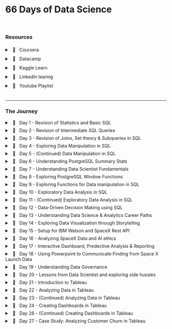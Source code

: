 # 66 Days of Data Science

<br />

### Resources

<div style="line-height: 200%;">
    <details>
        <summary> &nbsp; 🔖 &nbsp; Coursera </summary>
        <ul>
            <li>
                <a href="https://www.coursera.org/specializations/applied-data-science" target="_blank">Applied Data Science Specialization</a> by IBM
            </li>
        </ul>
    </details>
    <details>
        <summary> &nbsp; 🔖 &nbsp; Datacamp </summary>
        <ul>
            <li>
                <a href="https://app.datacamp.com/learn/career-tracks/data-analyst-in-sql" target="_blank">Data Analyst in SQL</a> : Career track
            </li>
            <li>
                <a href="https://app.datacamp.com/learn/career-tracks/data-analyst-in-tableau" target="_blank">Data Analyst in Tableau</a> : Career track
            </li>
        </ul>
    </details>
    <details>
        <summary> &nbsp; 🔖 &nbsp; Kaggle Learn </summary>
        <ul>
            <li>
                <a href="https://www.kaggle.com/learn/intro-to-programming" target="_blank">Intro to Programming</a>
            </li>
            <li>
                <a href="https://www.kaggle.com/learn/intro-to-ai-ethics" target="_blank">Intro to AI Ethics</a>
            </li>
            <li>
                <a href="https://www.kaggle.com/learn/intro-to-sql" target="_blank">Intro to SQL</a>
            </li>
            <li>
                <a href="https://www.kaggle.com/learn/advanced-sql" target="_blank">Advanced SQL</a>
            </li>
            <li>
                <a href="https://www.kaggle.com/learn/pandas" target="_blank">Pandas</a>
            </li>
            <li>
                <a href="https://www.kaggle.com/learn/data-cleaning" target="_blank">Data Cleaning</a>
            </li>
        </ul>
    </details>
    <details>
        <summary> &nbsp; 🔖 &nbsp; LinkedIn learing </summary>
        <ul>
            <li>
                <a href="https://www.linkedin.com/learning/paths/become-a-data-scientist" target="_blank">Become a Data Scientist</a>
            </li>
        </ul>
    </details>
    <details>
        <summary> &nbsp; 📼 &nbsp; Youtube Playlist </summary>
        <ul>
            <li>
                <a href="https://youtube.com/playlist?list=PLvxOuBpazmsNIHP5cz37oOPZx0JKyNszN" target="_blank">Discrete Probability Distributions</a>
            </li>
        </ul>
    </details>
</div>
<br />
<hr />

### The Journey

<details style="margin-bottom:7px;">
    <br />
    <summary> &nbsp; 📖 &nbsp; Day 1 - Revision of Statistics and Basic SQL </summary>
    <pre><code><small>🗓️ Date: 2023-02-15</small></code></pre>
    <h4> Resources : </h4>
    <p>Course</p>
    <ul>
        <li>
            <a href="https://app.datacamp.com/learn/courses/introduction-to-statistics" target="_blank">Introduction to Statistics (Datacamp)</a>
        </li>
        <li>
            <a href="https://app.datacamp.com/learn/courses/introduction-to-sql" target="_blank">Introduction to SQL (Datacamp)</a>
        </li>
    </ul>
    <center>
        <hr style="border: 0; height: 2px; width: 80%; text-align: center;">
    </center>
    <h4> Summary : </h4>
    <p align="justify"> While taking the course <a href="https://app.datacamp.com/learn/courses/introduction-to-statistics" target="_blank">Introduction to Statistics</a> as part of the track <a href="https://app.datacamp.com/learn/career-tracks/data-analyst-in-sql" target="_blank">Data Analyst in SQL,</a> I had the chance to review probability, distributions, the central limit theorem, correlation, and hypothesis testing. While revising the dependence and conditional probabilities, I was also able to recall the normal and poisson distributions (k = * n). </p>
    <p align="justify"> I also took <a href="https://app.datacamp.com/learn/courses/introduction-to-sql" target="_blank">Introduction to SQL</a> as part of the same curriculum, which helped me revise the basic sql queries to read and view data from tables. Because of this revision, I learned about "VIEW," a concept I was never aware of before. To summarize, views are virtual tables whose contents are determined by queries. It only allows you to restrict access to the database and does not significantly increase the performance of SQL queries. Nonetheless, it was a useful trick to have in my SQL toolbox for increasing readability. </p>
    <br/><hr style="border: 0; height: 4px;" /><br/>
</details>
<details style="margin-bottom:7px;">
    <br />
    <summary> &nbsp; 📖 &nbsp; Day 2 - Revision of Intermediate SQL Queries </summary>
    <pre><code><small>🗓️  Date: 2023-02-16</small></code></pre>
    <h4> Resources : </h4>
    <p>Course</p>
    <ul>
        <li>
            <a href="https://app.datacamp.com/learn/courses/intermediate-sql" target="_blank">Intermediate SQL (Datacamp)</a>
        </li>
    </ul>
    <center>
        <hr style="border: 0; height: 2px; width: 80%; text-align: center;">
    </center>
    <h4> Summary : </h4>
    <p align="justify"> Continuing on from Day 1, I chose the <a href="https://app.datacamp.com/learn/courses/intermediate-sql" target="_blank">Intermediate SQL</a> course from the same track, which included queries for selecting, filtering, aggregating, sorting, and grouping. Unlike the previous time, I did not get to learn a new concept, but it was a good recollection of all these principles, particularly concerning conventions for writing SQL to promote readability, as I had become a little sloopy regarding this. </p>
    <br/><hr style="border: 0; height: 4px;" /><br/>
</details>
<details style="margin-bottom:7px;">
    <br />
    <summary> &nbsp; 📖 &nbsp; Day 3 - Revision of Joins, Set theory & Subqueries in SQL </summary>
    <pre><code><small>🗓️  Date: 2023-02-17</small></code></pre>
    <h4> Resources : </h4>
    <p>Course</p>
    <ul>
        <li>
            <a href="https://app.datacamp.com/learn/courses/joining-data-in-sql" target="_blank">Joining Data in SQL (Datacamp)</a>
        </li>
    </ul>
    <center>
        <hr style="border: 0; height: 2px; width: 80%; text-align: center;">
    </center>
    <h4> Summary : </h4>
    <p align="justify"> I took the course <a href="https://app.datacamp.com/learn/courses/joining-data-in-sql" target="_blank">Joining Data in SQL</a>, the fifth Course under the track <a href="https://app.datacamp.com/learn/career-tracks/data-analyst-in-sql" target="_blank">Data Analyst in SQL</a>. It included an introduction to various types of joins (inner, outer, cross & self) as well as set theory (union, intersect & except) joins. The cross joins and set theory section was incredibly beneficial as my perspective on desiging tables using minimal readable query was expanded due to these concepts. While I recall reading about it in my undergrad curriculum, putting it into practice has helped me comprehend it much better. In addition, subqueries in the "WHERE", "FROM" and "SELECT" keywords were covered in the course. I had never used subqueries in the "SELECT" & "FROM" section before, hence I learned some cool tricks up my sleeves. I have added some syntaxes that I learned as follows: </p>
    <center>
        <hr style="border: 0; height: 2px; width: 80%; text-align: center;">
    </center>
    <h4> Notes : </h4>
    <details>
        <summary> &nbsp; Cross Join Query</summary>
        <pre><code><small>--- Creates all possible combinations
SELECT column_name(s)
FROM table1
CROSS JOIN table2;</small></code></pre>
    </details>
    <details>
        <summary> &nbsp; Operators</summary>
        <pre><code><small>--- UNION Operator : shows unique rows
SELECT column_name(s) FROM table1
UNION
SELECT column_name(s) FROM table2;

--- UNION ALL Operator : shows duplicate rows
SELECT column_name(s) FROM table1
UNION ALL
SELECT column_name(s) FROM table2;

--- EXCEPT Operator : shows rows not present in the table
SELECT column_name(s) FROM table1
EXCEPT
SELECT column_name(s) FROM table2;</small></code></pre>

</details>
<details>
<summary> &nbsp; Subquery</summary>
<pre><code><small>--- Example 1: Sub query with in WHERE
SELECT name, country_code
FROM cities
WHERE name in (
SELECT capital
FROM countries
)

--- Example 2: Sub query with in SELECT
SELECT countries.name AS country_name, (
SELECT COUNT(\*)
FROM cities
WHERE cities.country_code = country.code
) AS cities_num
FROM countries

--- Example 3: Sub query with in FROM
SELECT coutries.name AS country_name, lang_num
FROM countries,
(SELECT code, COUNT(\*) AS lang_num
FROM languages
GROUP BY code) AS sub
WHERE countries.code = sub.code
ORDER BY lang_num DESC;</small></code></pre>

</details>
<br/><hr style="border: 0; height: 4px;" /><br/>

</details>
<details style="margin-bottom:7px;">
    <br />
    <summary> &nbsp; 📖 &nbsp; Day 4 - Exploring Data Manipulation in SQL </summary>
    <pre><code><small>🗓️  Date: 2023-02-20</small></code></pre>
    <h4> Resources : </h4>
    <p>Course</p>
    <ul>
        <li>
            <a href="https://app.datacamp.com/learn/courses/data-manipulation-in-sql" target="_blank">Data Manipulation in SQL (Datacamp)</a>
        </li>
    </ul>
    <center>
        <hr style="border: 0; height: 2px; width: 80%; text-align: center;">
    </center>
    <h4> Summary : </h4>
    <p align="justify"> Machine learning, the most trending topic in today's generation is nothing more than a series of if and else statements. With SQL, a similar scenario occurs when you use the CASE statement to insert new values into a table based on existing records. To be more specific, the first module in <a href="https://app.datacamp.com/learn/courses/data-manipulation-in-sql" target="_blank">Data Manipulation in SQL</a> that I took,' 'We'll Take the CASE' module focused on using case statements to generate labels, probability, and percentage based on supplied criteria. While accounting for only one-quarter of the course, this subject proved useful in a variety of ways. The following are some examples of the statement: </p>
    <center>
        <hr style="border: 0; height: 2px; width: 80%; text-align: center;">
    </center>
    <h4> Notes : </h4>
    <details>
        <summary> &nbsp; CASE Statement</summary>
        <pre><code><small>--- Example 1 : Basic
SELECT title,
    length,
    CASE
        WHEN length> 0 AND length <= 50
            THEN 'Short'
        WHEN length > 50 AND length <= 120
            THEN 'Medium'
        WHEN length> 120
            THEN 'Long'
        ELSE
            'Outlier'
    END AS duration
FROM film
ORDER BY title;

<br/>
--- Example 2 : Count
SELECT
c.name AS country,
-- Count games from the 2012/2013 season
count(CASE WHEN m.season = '2012/2013'
THEN m.id ELSE NULL end) AS matches_2012_2013
FROM country AS c
LEFT JOIN match AS m
ON c.id = m.country_id
-- Group by country name alias
GROUP BY country;

--- Example 3 : Percentage
SELECT
c.name AS country,
-- Round the percentage of tied games to 2 decimal points
ROUND(AVG(CASE WHEN m.season='2013/2014' AND m.home_goal = m.away_goal THEN 1
WHEN m.season='2013/2014' AND m.home_goal != m.away_goal THEN 0
END),2) AS pct_ties_2013_2014,
ROUND(AVG(CASE WHEN m.season='2014/2015' AND m.home_goal = m.away_goal THEN 1
WHEN m.season='2014/2015' AND m.home_goal != m.away_goal THEN 0
END),2) AS pct_ties_2014_2015
FROM country AS c
LEFT JOIN matches AS m
ON c.id = m.country_id
GROUP BY country;
</small></code></pre>

</details>
<br/><hr style="border: 0; height: 4px;" /><br/>

</details>
<details style="margin-bottom:7px;">
    <br />
    <summary> &nbsp; 📖 &nbsp; Day 5 - (Continued) Data Manipulation in SQL</summary>
    <pre><code><small>🗓️  Date: 2023-02-21</small></code></pre>
    <h4> Resources : </h4>
    <p>Course</p>
    <ul>
        <li>
            <a href="https://app.datacamp.com/learn/courses/data-manipulation-in-sql" target="_blank">Data Manipulation in SQL (Datacamp)</a>
        </li>
    </ul>
    <center>
        <hr style="border: 0; height: 2px; width: 80%; text-align: center;">
    </center>
    <h4> Summary : </h4>
    <p align="justify"> Continuing the remaining modules <a href="https://app.datacamp.com/learn/courses/data-manipulation-in-sql" target="_blank">Data Manipulation in SQL</a> course, I was able to gain insights on Simple Subqueires Joins, Correlated Subqueries (takes higher processing time), Multiple/Nested Subqueries, and Common Table Expressions (CTE). These concepts were handful in allowing to perform complex actions within SQL and gain data points that I once thought were only possible through pandas (a python library). </p>
    <p align="justify"> However, more significantly, I learned about window functions and the various types, such as Over, Rank, Partition, and Slide, throughout this course. While I had seen it before, I had never utilized it in practice, and I am pleased that this course allowed me to do so. Aggregating on columns that aren't in the grouping columns is likely the most useful skill to have, especially when doing comparative analysis. </p>
    <center>
        <hr style="border: 0; height: 2px; width: 80%; text-align: center;">
    </center>
    <h4> Notes : </h4>
    <details>
        <summary> &nbsp; Correlated subquery with multiple conditions</summary>
        <pre><code><small>SELECT
    -- Select country ID, date, home, and away goals from match
    main.country_id,
    main.date,
    main.home_goal,
    main.away_goal
FROM match AS main
WHERE
    -- Filter for matches with the highest number of goals scored
    (home_goal + away_goal) >
        (SELECT MAX(home_goal + sub.away_goal)
        FROM match AS sub
        WHERE main.country_id = sub.country_id
            AND main.season = sub.season);</small></code></pre>
    </details>
    <details>
        <summary> &nbsp; Common Table Expressions</summary>
        <pre><code><small>WITH match_list AS (
    SELECT
        country_id,
        id
    FROM match
-- Select league and count of matches from the CTE
SELECT
    l.name AS league,
    COUNT(match_list.id) AS matches
FROM league AS l
-- Join the CTE to the league table
LEFT JOIN match_list ON l.id = match_list.country_id
GROUP BY l.name;</small></code></pre>
    </details>
    <details>
        <summary> &nbsp; Window Function</summary>
        <pre><code><small>-- Example 1 : Over function
SELECT
    m.id,
    c.name AS country,
    m.season,
    m.home_goal,
    m.away_goal,
    -- Use a window to include the aggregate average in each row
    AVG(m.home_goal + m.away_goal) OVER() AS overall_avg
FROM match AS m
LEFT JOIN country AS c ON m.country_id = c.id;

-- Example 2 : Rank function
SELECT
l.name AS league,
AVG(m.home_goal + m.away_goal) AS avg_goals,
-- Rank each league according to the average goals
RANK() OVER(ORDER BY AVG(m.home_goal + m.away_goal) DESC) AS league_rank
FROM league AS l
LEFT JOIN match AS m
ON l.id = m.country_id
WHERE m.season = '2011/2012'
GROUP BY l.name
ORDER BY league_rank;

-- Example 3 : Partition function

SELECT
c.name,
m.season,
(home_goal + away_goal) AS goals,
AVG(home_goal + away_goal)
OVER(PARTITION BY m.season, c.name) AS season_country_avg
FROM country AS c
LEFT JOIN match AS m
ON c.id = m.country_id;

-- Example 4 : Sliding Function

SELECT
date,
home_goal,
away_goal,
-- Create a running total and running average of home goals
SUM(home_goal) OVER(ORDER BY date
ROWS BETWEEN UNBOUNDED PRECEDING AND CURRENT ROW) AS running_total,
AVG(home_goal) OVER(ORDER BY date
ROWS BETWEEN UNBOUNDED PRECEDING AND CURRENT ROW) AS running_avg
FROM match
WHERE
hometeam_id = 9908
AND season = '2011/2012';</small></code></pre>

</details>
<br/><hr style="border: 0; height: 4px;" /><br/>

</details>
<details style="margin-bottom:7px;">
    <br />
    <summary> &nbsp; 📖 &nbsp; Day 6 - Understanding PostgreSQL Summary Stats </summary>
    <pre><code><small>🗓️  Date: 2023-02-22</small></code></pre>
    <h4> Resources : </h4>
    <p>Course</p>
    <ul>
        <li>
            <a href="https://www.kaggle.com/learn/advanced-sql" target="_blank">Advanced SQL (Kaggle)</a>
        </li>
        <li>
            <a href="https://app.datacamp.com/learn/courses/postgresql-summary-stats-and-window-functions" target="_blank">PostgreSQL Summary Stats and Window Functions (Datacamp)</a>
        </li>
    </ul>
    <p>Articles</p>
    <ul>
        <li>
            <a href="https://medium.com/yavar/window-functions-in-sql-a7239bb97104" target="_blank">Window functions in SQL (Medium)</a>
        </li>
    </ul>
    <center>
        <hr style="border: 0; height: 2px; width: 80%; text-align: center;">
    </center>
    <h4> Summary : </h4>
    <p align="justify"> With the continuation of window functions, I have gotten slightly familiar with the notion of window function types, particularly fetching, framing, and ranking functions, which I had practiced today. While these functions seemed intimidating at first, they turned out to be considerably easy than I had anticipated. </p>
    <p align="justify"> Beside this, I attempted to put my knowledge into practice by answering practice questions in the "Advanced sql" section of kaggle. It was a valuable experience since I was able to accurately utilize window functions and also learn about the 'UNNEST' function to load nested and repeated data from the tables. </p>
    <center>
        <hr style="border: 0; height: 2px; width: 80%; text-align: center;">
    </center>
    <h4> Notes : </h4>
    <details>
        <summary> &nbsp; Fetching functions</summary>
        <table>
            <thead>
                <tr>
                    <th>Operator</th>
                    <th>Description</th>
                </tr>
            </thead>
            <tbody>
                <tr>
                    <td>
                        <code>LAG(column, n)</code>
                    </td>
                    <td>Returns column&#39;s value at the row <code>n</code> rows before the current row </td>
                </tr>
                <tr>
                    <td>
                        <code>LEAD(column, n)</code>
                    </td>
                    <td>Returns column&#39;s value at the row <code>n</code> rows after the current row </td>
                </tr>
                <tr>
                    <td>
                        <code>FIRST_VALUE(column)</code>
                    </td>
                    <td>Returns the first value in table or partition</td>
                </tr>
                <tr>
                    <td>
                        <code>LAST_VALUE(column)</code>
                    </td>
                    <td>Returns the last value in table or partition</td>
                </tr>
            </tbody>
        </table>
    </details>
    <details>
        <summary> &nbsp; Framing functions</summary>
        <table>
            <thead>
                <tr>
                    <th>Operator</th>
                    <th>Description</th>
                </tr>
            </thead>
            <tbody>
                <tr>
                    <td>ROW/RANGE</td>
                    <td>Uses the given row or range as a frame.</td>
                </tr>
                <tr>
                    <td>PRECEDING</td>
                    <td>Rows before the current row.</td>
                </tr>
                <tr>
                    <td>UNBOUNDED PRECEDING</td>
                    <td>Return all rows before the current row.</td>
                </tr>
                <tr>
                    <td>UNBOUNDED FOLLOWING</td>
                    <td>Return all rows after the current row.</td>
                </tr>
                <tr>
                    <td>CURRENT ROW</td>
                    <td>Current row of query execution.</td>
                </tr>
            </tbody>
        </table>
    </details>
    <details>
        <summary> &nbsp; Ranking Functions</summary>
        <table>
            <thead>
                <tr>
                    <th>Operator</th>
                    <th>Description</th>
                </tr>
            </thead>
            <tbody>
                <tr>
                    <td>ROW_NUMBER</td>
                    <td>Unique sequential number for each row in the specified partition</td>
                </tr>
                <tr>
                    <td>RANK</td>
                    <td>Unique rank number for the each distinct row within the specified partition, but equal values share same rank</td>
                </tr>
                <tr>
                    <td>DENSE_RANK</td>
                    <td>Unique rank number for the each distinct row within the specified partition without skipping any duplicate values</td>
                </tr>
                <tr>
                    <td>NTILE</td>
                    <td>Distribute the rows in to the rows set with a specific <code>n</code> number of groups. </td>
                </tr>
            </tbody>
        </table>
    </details>
    <br/><hr style="border: 0; height: 4px;" /><br/>
</details>
<details style="margin-bottom:7px;">
    <br />
    <summary> &nbsp; 📖 &nbsp; Day 7 - Understanding Data Scientist Fundamentals</summary>
    <pre><code><small>🗓️  Date: 2023-02-23</small></code></pre>
    <h4> Resources : </h4>
    <p>Course</p>
    <ul>
        <li>
            <a href="https://www.linkedin.com/learning/a-day-in-the-life-of-a-data-scientist/serving-the-client/" target="_blank">A Day In The Life of a Data Scientist (Linkedin Learning)</a>
        </li>
        <li>
            <a href="https://www.linkedin.com/learning/the-non-technical-skills-of-effective-data-scientists/" target="_blank">The Non-Technical Skills of Effective Data Scientists (Linkedin Learning)</a>
        </li>
        <li>
            <a href="https://www.kaggle.com/learn/pandas" target="_blank">Pandas (Kaggle)</a>
        </li>
    </ul>
    <center>
        <hr style="border: 0; height: 2px; width: 80%; text-align: center;">
    </center>
    <h4> Summary : </h4>
    <p align="justify"> Taking a break from the regular SQL courses, I delved into the everyday life of a data scientist, complete with current data science issues and how data scientists manage themselves and the organizations for which they operate. I was also able to take the following course on the non-technical abilities of a successful data scientist, which addressed not just the attributes that a person should have but also the role diplomacy plays while working in a professional setting. In addition, to polish my pandas abilities, I completed a Kaggle Learn course that served as a refresher on the techniques I use on a daily basis. </p>
    <br/><hr style="border: 0; height: 4px;" /><br/>
</details>
<details style="margin-bottom:7px;">
    <br />
    <summary> &nbsp; 📖 &nbsp; Day 8 - Exploring PostgreSQL Window Functions</summary>
    <pre><code><small>🗓️  Date: 2023-02-24</small></code></pre>
    <h4> Resources : </h4>
    <p>Course</p>
    <ul>
        <li>
            <a href="https://www.kaggle.com/learn/intro-to-programming" target="_blank">Intro to Programming (Kaggle)</a>
        </li>
        <li>
            <a href="https://app.datacamp.com/learn/courses/postgresql-summary-stats-and-window-functions" target="_blank">PostgreSQL Summary Stats and Window Functions (Datacamp)</a>
        </li>
    </ul>
    <center>
        <hr style="border: 0; height: 2px; width: 80%; text-align: center;">
    </center>
    <h4> Summary : </h4>
    <p align="justify"> Leveraging the same elements in different ways has always lit up the neurons in my brain, allowing me to perceive the world in new ways. This occurred when learning how to use the aggregrate functions within the window functions to obtain new results. In fact, utilizing the same `SUM` and `AVG` functions to deliver moving totals and averages within sql itself with the assistance of frames and aggregrate functions made me leap on top of my bed.  There were so many things that sql could do that I had always assumed only pandas could accomplish. While creating sophisticated queries in pandas is faster, the execution time would be much faster if same queries were implemented directly in SQL without loading the dataset into memory. </p>
    <p align="justify"> Continuing this discovery, pivoting tables in SQL was also conceivable with `CROSSTAB`, as well as other beneficial functions like `ROLLUP`, `CUBE`, `COALESCE`, and `STRING AGG`, which would come in handy when relying only on SQL. </p>
    <center>
        <hr style="border: 0; height: 2px; width: 80%; text-align: center;">
    </center>
    <h4> Notes : </h4>
    <details>
        <summary> &nbsp; ROW BETWEEN</summary>
        <p>Syntax <code>ROWS BETWEEN [start] AND [finish]</code>
        </p>
        <ul>
            <li>
                <code>n PRECEDING</code> : <code>n</code> rows before the current row
            </li>
            <li>
                <code>CURRENT ROW</code> : the current row
            </li>
            <li>
                <code>n FOLLOWING</code> : <code>n</code> rows after the current row
            </li>
        </ul>
        <p>Examples</p>
        <ul>
            <li>
                <code>ROWS BETWEEN 3 PRECEDING AND CURRENT ROW</code>
            </li>
            <li>
                <code>ROWS BETWEEN 4 PRECEDING AND 4 FOLLOWING</code>
            </li>
            <li>
                <code>ROWS BETWEEN CURRENT ROW AND 1 FOLLOWING</code>
            </li>
        </ul>
    </details>
    <details>
        <summary> &nbsp; CROSSTAB</summary>
        <pre><code><small>Before using crosstab, use the to create an extension
    CREATE EXTENSION IF NOT EXISTS tablefunc;

    SELECT * FROM CROSSTAB($$
        source_sql TEXT
    $$) AS ct(
        column_1 DATA_TYPE_1,
        column_2 DATA_TYPE_2,
        ...,
        column_n DATA_TYPE_N
    );</small></code></pre>
    </details>
    <details>
        <summary> &nbsp; ROLLUP and CUBE</summary> The `ROLLUP` option allows to include extra rows that represent the subtotals, which are commonly referred to as super-aggregate rows, along with the grand total row.
        <pre><code><small>SELECT
    country, warehouse, SUM(quantity)

FROM
inventory
GROUP BY ROLLUP (country, warehouse);</small></code></pre> `ROLLUP` is hierarchical, de-aggregrating from the leftmost provided column to the right-most.

<pre><code><small>ROLLUP (country, warehouse) -- includes country level totals
ROLLUP (warehouse, country) -- includes warehouse level totals</small></code></pre> However, when we need all possible group-level aggregrations, we use `CUBE` which shares similar properties to `ROLLUP`.
<pre><code><small>CUBE (country, warehouse) -- country country level and warehouse level, and grand total</small></code></pre>
</details>
<details>
<summary> &nbsp; Useful Functions</summary> - COALESCE `COALESCE()` takes a list of values and returns the first non-null value, going from left to right
<pre><code><small>COALESCE(null, null, 1, null, 2) -- returns 1</small></code></pre> - STRING_AGG `STRING_AGG(column, separator)` takes all the values of a column and concatenates them, with `separator` in between each value.
</details>
<br/><hr style="border: 0; height: 4px;" /><br/>

</details>
<details style="margin-bottom:7px;">
    <br />
    <summary> &nbsp; 📖 &nbsp; Day 9 - Exploring Functions for Data manipulation in SQL</summary>
    <pre><code><small>🗓️  Date: 2023-02-25</small></code></pre>
    <h4> Resources : </h4>
    <p>Course</p>
    <ul>
        <li>
            <a href="https://app.datacamp.com/learn/courses/functions-for-manipulating-data-in-postgresql" target="_blank">Functions for Manipulating Data in PostgreSQL (Datacamp)</a>
        </li>
    </ul>
    <center>
        <hr style="border: 0; height: 2px; width: 80%; text-align: center;">
    </center>
    <h4> Summary : </h4>
    <p align="justify"> The focus of today's course was on data manipulation in PostgreSQL utilizing both built-in and user-defined functions. The built-in functions of PostgreSQL included common data types and their casts, date/time functions and operators, and string parsing and manipulation functions. While the most of the operators were familiar, I learned about several new ones, such as `INTERVAL` and `INITCAP`. Nevertheless, the postgreSQL extensions and full-text search capabilities were entirely new subjects, particularly `tsvector` (text search vector) to execute a full text search beyond the scope of the 'LIKE' operator. Knowing that PostgreSQL offers built-in extensions such as fuzzy string matching through 'levenshtein' and'similarity' blew my mind as I had previously only used it in Python. Learning the syntax to develop my own functions was also quite instructive. Overall, it was a productive weekend spent learning more about PostgreSQL. </p>
    <center>
        <hr style="border: 0; height: 2px; width: 80%; text-align: center;">
    </center>
    <h4> Notes : </h4>
    <details>
        <summary> &nbsp; INFORMATION_SCHEMA</summary> `INFORMATION_SCHEMA` provides access to database metadata, information about the MySQL server such as the name of a database or table, the data type of a column, or access privileges.
        <pre><code><small>-- Example 1 : Extracting all table names from system database
SELECT table_name, table_type
FROM INFORMATION_SCHEMA.TABLES
WHERE table_schema = 'public';

-- Example 2 : Extracting column data types from table
SELECT
column_name,
data_type
FROM INFORMATION_SCHEMA.COLUMNS
WHERE table_name = 'actor';</small></code></pre>

</details>
<details>
<summary> &nbsp; INTERVAL </summary> `INTERVAL` data type allows to store and manipulate a period of time in years, months, days, hours, minutes, seconds, etc.
<pre><code><small>INTERVAL '3 days' -- goes forward in time
INTERVAL '2 months ago'; -- goes back in time due to the keyword 'ago'
INTERVAL '3 hours 20 minutes';

-- Example 1 : Addition of timeframe
SELECT rental_date + INTERVAL '2 days' as expected_return
FROM rental;

-- Example 2: Conversion of column to interval
SELECT INTERVAL '1' day \* rental_duration
FROM rental</small></code></pre>

</details>
<details>
<summary> &nbsp; DATETIME Operators </summary>
<table>
<thead>
<tr>
<th>Operator</th>
<th>Description</th>
</tr>
</thead>
<tbody>
<tr>
<td>AGE()</td>
<td>Subtract with current_date (at midnight) when empty and with the other arguments when two values are provided</td>
</tr>
<tr>
<td>NOW()</td>
<td>Get current timestamp with microsecond precision</td>
</tr>
<tr>
<td>CURRENT_TIMESTAMP()</td>
<td>Gets similar timestamp to now but allows precision parameter to round off seconds</td>
</tr>
<tr>
<td>CURRENT_DATE/CURRENT_TIME</td>
<td>Get current date and time</td>
</tr>
<tr>
<td>EXTRACT( <code>field</code> from <code>source</code>) </td>
<td>Get subfield</td>
</tr>
<tr>
<td>DATE_PART(&#39; <code>field</code>&#39;, <code>source</code>) </td>
<td>Get subfield (equivalent to extract)</td>
</tr>
<tr>
<td>DATE_TRUNC(&#39; <code>field</code>&#39;, <code>source</code>) </td>
<td>Truncate timestamp or interval data types with precision</td>
</tr>
<tr>
<td>ISFINITE()</td>
<td>Test for finite date, time and interval (not +/-infinity)</td>
</tr>
</tbody>
</table>
</details>
<details>
<summary> &nbsp; STRING Operators </summary>
<table>
<thead>
<tr>
<th>Operator</th>
<th>Description</th>
</tr>
</thead>
<tbody>
<tr>
<td>UPPER/LOWER( <code>source</code>) </td>
<td>Converts column to upper or lower case</td>
</tr>
<tr>
<td>INITCAP( <code>source</code>) </td>
<td>Converts column to title case</td>
</tr>
<tr>
<td>REPLACE( <code>source</code>, &#39; <code>find_string</code>&#39;, &#39; <code>replace_string</code>&#39;) </td>
<td>Replaces the source string with the replacement string</td>
</tr>
<tr>
<td>REVERSE( <code>source</code>) </td>
<td>Reverses the string</td>
</tr>
<tr>
<td>LENGTH( <code>source</code>) </td>
<td>Extract the length of the string</td>
</tr>
<tr>
<td>POSITION(&#39; <code>char</code>&#39; IN <code>source</code>) </td>
<td>Extract the first position of a character in a string</td>
</tr>
<tr>
<td>LEFT( <code>source</code>, <code>n</code>) </td>
<td>Extract the <code>n</code> number of characters from left side of the given source </td>
</tr>
<tr>
<td>RIGHT( <code>source</code>, <code>n</code>) </td>
<td>Extract the <code>n</code> number of characters from right side of the given source </td>
</tr>
<tr>
<td>SUBSTRING( <code>source</code>, <code>start</code>, <code>length</code>) </td>
<td>Extract a string containing a specific number of characters from a particular position of a given string</td>
</tr>
<tr>
<td>TIRM([leading|trailing|both] [characters] FROM <code>source</code>) </td>
<td>Removes characters from source</td>
</tr>
<tr>
<td>LPAD( <code>source</code>, <code>n</code>, <code>char</code>) </td>
<td>Left-pads a string with another string, to a certain length</td>
</tr>
<tr>
<td>RPAD( <code>source</code>, <code>n</code>, <code>char</code>) </td>
<td>Right-pads a string with another string, to a certain length</td>
</tr>
</tbody>
</table>
</details>
<details>
<summary> &nbsp; FULL TEXT Search </summary> - Basic Search `to_tsvector(text)` : performs normalization and creates a list of tokens `to_tsquery(string)` : accepts a list of words that will be checked against the normalized vector `@@` : check if `tsquery` matches `tsvector`
<pre><code><small>-- Example 1 : Check if the title contains 'elf'
SELECT title, description
FROM film
WHERE to_tsvector(title) @@ to_tsquery('elf');</small></code></pre> - Fuzzystring
<pre><code><small>-- Enable the fuzzystrmatch extension
CREATE EXTENSION IF NOT EXISTS fuzzystrmatch;
-- Confirm that fuzzystrmatch has been enabled
SELECT extname FROM pg_extension;

SELECT levenshtein('hello', 'jelly'); -- number of edits required to be a perfect match
SELECT similarity('hello', 'jelly'); -- similarity between two strings from 0 to 1</small></code></pre>

</details>
<details>
<summary> &nbsp; User Defined Data Types </summary> Enumerated Data Types - Allows to create list of values that will not change
<pre><code><small>CREATE TYPE dayofweek AS
ENUM('Monday', 'Tuesday', 'Wednesday', 'Thursday', 'Friday', 'Saturday', 'Sunday');

-- Check
SELECT typname, typcategory
FROM pg_type
WHERE typname='dayofweek';</small></code></pre>

</details>
<details>
<summary> &nbsp; User Defined Functions </summary>
<pre><code><small>CREATE FUNCTION squared(i integer) RETURNS integer AS $$
        BEGIN
            RETURN i * i;
        END;
    $$ LANGUAGE plpgsql;
</small></code></pre>
</details>
<br/><hr style="border: 0; height: 4px;" /><br/>

</details>

<details style="margin-bottom:7px;">
    <br />
    <summary> &nbsp; 📖 &nbsp; Day 10 - Exploratory Data Analysis in SQL</summary>
    <pre><code><small>🗓️  Date: 2023-02-27</small></code></pre>
    <h4> Resources : </h4>
    <p>Course</p>
    <ul>
        <li>
            <a href="https://app.datacamp.com/learn/courses/exploratory-data-analysis-in-sql" target="_blank">Exploratory Data Analysis in SQL (Datacamp)</a>
        </li>
    </ul>
    <center>
        <hr style="border: 0; height: 2px; width: 80%; text-align: center;">
    </center>
    <h4> Summary : </h4>
    <p align="justify"> Breaking the usual heavy dosage of study sessions, this particular course covered about the usage of relationship diagrams, constraints (primary key, foreign key, unique and not null), and data types for the columns. The most significant functions from this course are 'corr' and 'percentile desc,' which allow you to get correlation and discrete value from a percentile. Moreover, temporary tables were a notion I had heard of but had never used in practice, and this course was a huge help in reinforcing the concept of breaking large queries into smaller chunks. </p>
    <center>
        <hr style="border: 0; height: 2px; width: 80%; text-align: center;">
    </center>
    <h4> Notes : </h4>
    <details>
        <summary> &nbsp; CAST Function</summary>
        <pre><code><small>-- Cast Function syntax
SELECT CAST (value AS value_type);

-- Alternate Cast Function with :: notation
SELECT value::new_type;

-- Example 1 : Casting float to integer
SELECT CAST (3.7 AS integer);</small></code></pre>

</details>
<details>
<summary> &nbsp; Series</summary>
<pre><code><small>-- Example 1 : Basic series
SELECT generate_series(1, 10, 2);

-- Example 2 : Float series
SELECT generate_series(0, 1, 0.1);</small></code></pre>

</details>
<details>
<summary> &nbsp; Summary functions</summary>
<table>
<thead>
<tr>
<th>Function</th>
<th>Description</th>
</tr>
</thead>
<tbody>
<tr>
<td>CORR( <code>source1</code>, <code>source2</code>) </td>
<td>Returns the correlation between two columns</td>
</tr>
<tr>
<td>percentile_disc( <code>percentile</code>) WITHIN GROUP (ORDER BY <code>column_name</code>) </td>
<td>Returns the value representing the percentile of the column using discrete method</td>
</tr>
</tbody>
</table>
</details>
<details>
<summary> &nbsp; Temporary Tables</summary>
<pre><code><small>-- Dropping the table
DROP TABLE IF EXISTS table_name

-- Create a temporary table
CREATE TEMP TABLE table_name AS
SELECT column1, column2
FROM table;</small></code></pre>

</details>
<br/><hr style="border: 0; height: 4px;" /><br/>

</details>
<details style="margin-bottom:7px;">
    <br />
    <summary> &nbsp; 📖 &nbsp; Day 11 - (Continued) Exploratory Data Analysis in SQL</summary>
    <pre><code><small>🗓️  Date: 2023-02-28</small></code></pre>
    <h4> Resources : </h4>
    <p>Course</p>
    <ul>
        <li>
            <a href="https://app.datacamp.com/learn/courses/exploratory-data-analysis-in-sql" target="_blank">Exploratory Data Analysis in SQL (Datacamp)</a>
        </li>
    </ul>
    <center>
        <hr style="border: 0; height: 2px; width: 80%; text-align: center;">
    </center>
    <h4> Summary : </h4>
    <p align="justify"> The remaining modules of the course delved into the topic of character types in PostgreSQL, specifically character, varchar, and text. It also covered common challenges that arise when grouping categorical variables and dealing with unstructured text data. The modules included exercises on data cleaning such as dealing with cases and white spaces, as well as data manipulation techniques such as splitting strings using delimiters and concatenating multiple strings. Additionally, the course covered working with date and timestamps to create complex queries through series. </p>
    <center>
        <hr style="border: 0; height: 2px; width: 80%; text-align: center;">
    </center>
    <h4> Notes : </h4>
    <details>
        <summary> &nbsp; Series Generation</summary>
        <pre><code><small>-- Syntax
SELECT generate_series(from, to, interval);

-- Example 1
SELECT generate_series('2018-01-01', '2018-01-15', '2 days'::interval)</small></code></pre>

</details>
<br/><hr style="border: 0; height: 4px;" /><br/>

</details>
<details style="margin-bottom:7px;">
    <br />
    <summary> &nbsp; 📖 &nbsp; Day 12 - Data-Driven Decision Making using SQL</summary>
    <pre><code><small>🗓️  Date: 2023-03-01</small></code></pre>
    <h4> Resources : </h4>
    <p>Course</p>
    <ul>
        <li>
            <a href="https://app.datacamp.com/learn/courses/data-driven-decision-making-in-sql" target="_blank">Data-Driven Decision Making in SQL(Datacamp)</a>
        </li>
    </ul> Project <ul>
        <li>
            <a href="https://app.datacamp.com/learn/projects/1413" target="_blank">When Was the Golden Age of Video Games?(Datacamp)</a>
        </li>
    </ul>
    <center>
        <hr style="border: 0; height: 2px; width: 80%; text-align: center;">
    </center>
    <h4> Summary : </h4>
    <p align="justify"> With all the skills that I had accumilated so far, it was only about implementing them. While a proper implementation is yet to come, I could still practice within a real evironment through the course "Data-Driven Decision Making in SQL" and the project "When Was the Golden Age of Video Games?". These allowed me to use all of the concepts from data cleaning, manipulation to aggregration and concentrated on using groupings, joins and pivots to create complex tables. Today marks the end of the career track, and I'm over the moon with all the knowledge I've gained in these 12 days. Yay for learning! </p>
    <br/><hr style="border: 0; height: 4px;" /><br/>
</details>
<details style="margin-bottom:7px;">
    <br />
    <summary> &nbsp; 📖 &nbsp; Day 13 - Understanding Data Science & Analytics Career Paths</summary>
    <pre><code><small>🗓️  Date: 2023-03-02</small></code></pre>
    <h4> Resources : </h4>
    <p>Course</p>
    <ul>
        <li>
            <a href="https://www.linkedin.com/learning/data-science-analytics-career-paths-certifications-first-steps-2018/welcome" target="_blank">Data Science & Analytics Career Paths & Certifications: First Steps (LinkedIn Learning)</a>
        </li>
    </ul>
    <center>
        <hr style="border: 0; height: 2px; width: 80%; text-align: center;">
    </center>
    <h4> Summary : </h4>
    <p align="justify"> Before diving into the world of mathematica, I needed to grasp the foundations that I would need to build as a Data Analyst. Attending the LinkedIn Learning career course "Data Science & Analytics Career Pathways & Certifications" was quite beneficial in this regard. It began by discussing the applications of data science, such as fraud detection, social media analytics, disease control, dating services, simulations, climate research, and network security. It also discussed the abilities required to be relevant in the sector. Data mining, machine learning, natural language processing, statistics, and visualization were among the crucial skills mentioned. It also discussed certificates that can help advance one's career and establish one as a specialist in a particular subject. Overall, the course was beneficial in aiding comprehension of the principles of being relevant in the ever-changing world of data science. </p>
    <br/><hr style="border: 0; height: 4px;" /><br/>
</details>
<details style="margin-bottom:7px;">
    <br />
    <summary> &nbsp; 📖 &nbsp; Day 14 - Exploring Data Visualization through Storytelling</summary>
    <pre><code><small>🗓️  Date: 2023-03-03</small></code></pre>
    <h4> Resources : </h4>
    <p>Course</p>
    <ul>
        <li>
            <a href="https://www.linkedin.com/learning/data-visualization-storytelling/the-art-of-storytelling" target="_blank">Data Visualization: Storytelling (LinkedIn Learning)</a>
        </li>
    </ul>
    <center>
        <hr style="border: 0; height: 2px; width: 80%; text-align: center;">
    </center>
    <h4> Summary : </h4>
    <p align="justify"> As visualizing data through narrative storytelling is one of the most crucial skills for a data analyst to have, which sets them apart from their colleagues. I took a data visualization course that included story structure and its components (begining, middle, end, plot, protagonist, problem and transformation). It also demonstrated the use of flow diagrams to successfully represent linear data flow for effective story telling. Most notably, the course taught the principles of learning to demonstrate your analytic abilities utilizing the 4x4 progressive depth model:
    <ul>
        <li>
            <p>The watercooler moment</p>
            <ul>
                <li>The initial attention grabber determines whether or not individuals are interested in learning more.</li>
                <li>Example: Image or headline.</li>
            </ul>
        </li>
        <li>
            <p>The cafe content</p>
            <ul>
                <li>Example : Blog post or short article</li>
            </ul>
        </li>
        <li>
            <p>The research library</p>
            <ul>
                <li>Research portion, such as a PDF document.</li>
            </ul>
        </li>
        <li>
            <p>The Lab Experience</p>
            <ul>
                <li>Interactive dashboard where data aficionados can examine the content and tinker to answer their in-depth questions</li>
            </ul>
        </li>
    </ul>
    </p>
    <br/><hr style="border: 0; height: 4px;" /><br/>
</details>
<details style="margin-bottom:7px;">
    <br />
    <summary> &nbsp; 📖 &nbsp; Day 15 - Setup for IBM Watson and SpaceX Rest API</summary>
    <pre><code><small>🗓️  Date: 2023-03-05</small></code></pre>
    <h4> Resources : </h4>
    <p>Course</p>
    <ul>
        <li>
            <a href="https://www.coursera.org/learn/applied-data-science-capstone/" target="_blank">Applied Data Science Capstone: Week 1 (Coursera)</a>
        </li>
    </ul>
    <center>
        <hr style="border: 0; height: 2px; width: 80%; text-align: center;">
    </center>
    <h4> Summary : </h4>
    <p align="justify"> I took a break from learning today to prepare for the journey ahead! I made my own IBM account and configured Watson Studio to publish notebooks directly to my GitHub repository. I also explored in the world of SpaceX's rest API in order to extract useful data for future projects. We can get so enthused in learning new things that we forget to take a deep breath and get organized. However, not today. </p>
    <br/><hr style="border: 0; height: 4px;" /><br/>
</details>
<details style="margin-bottom:7px;">
    <br />
    <summary> &nbsp; 📖 &nbsp; Day 16 - Analyzing SpaceX Data and AI ethics</summary>
    <pre><code><small>🗓️  Date: 2023-03-06</small></code></pre>
    <h4> Resources : </h4>
    <p>Course</p>
    <ul>
        <li>
            <a href="https://www.kaggle.com/learn/intro-to-ai-ethics" target="_blank">Intro to AI Ethics (Kaggle)</a>
        </li>
        <li>
            <a href="https://www.coursera.org/learn/applied-data-science-capstone/" target="_blank">Applied Data Science Capstone: Week 1 & 2 (Coursera)</a>
        </li>
    </ul>
    <center>
        <hr style="border: 0; height: 2px; width: 80%; text-align: center;">
    </center>
    <h4> Summary : </h4>
    <p align="justify"> Building on yesterday's exploration, today was all about extracting launch data from SpaceX using requests and beautiful soup. The objective was to determine the fruitfulness of starting a new business for a hypothetical company, SpaceY. During the course, I delved into the concepts of Exploratory Data Analysis and Feature Engineering, utilizing both python and SQL to analyze the data. Wrapping up with data science, I visually represented our findings using scatterplots and barplots to identify factors such as landing site, booster, and payload mass that can contribute to a higher success rate. </p>
    <p align="justify"> Aside from that, I took an AI ethics course and was introduced to Human-Centered-Design for AI and its significance. It not only helped me assess whether a project is worth transitioning to be done under AI, but it also helped me grasp that AI systems are more effective when they work alongside people rather than independently. Also, I learned about the numerous types of biases and fairness that can emerge in an ML model when biased data/model is used, as garbage in, garbage out. </p>
    <center>
        <hr style="border: 0; height: 2px; width: 80%; text-align: center;">
    </center>
    <h4> Notes : </h4>
    <details>
        <summary> &nbsp; Six Types of Bias</summary>
        <br />
        <ul>
            <li>Historical Bias <ul>
                    <li>Occurs when the state of the world in which the data was generated is flawed.</li>
                </ul>
            </li>
            <li>Representation bias <ul>
                    <li>Occurs when building datasets for training a model, if those datasets poorly represent the people that the model will serve.</li>
                    <li>Example : if the dataset used to train the models exclude darker skin tones.</li>
                </ul>
            </li>
            <li>Measurement bias <ul>
                    <li>Occurs when the accuracy of the data varies across groups.</li>
                    <li>This can happen when working with proxy variables (variables that take the place of a variable that cannot be directly measured), if the quality of the proxy varies in different groups.</li>
                    <li>Example : if the measurement apparatus shows reduced performance with dark skin tones.</li>
                </ul>
            </li>
            <li>Aggregation bias <ul>
                    <li>Occurs when groups are inappropriately combined, resulting in a model that does not perform well for any group or only performs well for the majority group.</li>
                    <li>This is often not an issue, but most commonly arises in medical applications.</li>
                </ul>
            </li>
            <li>Evaluation bias <ul>
                    <li>Occurs when evaluating a model.</li>
                    <li>If the benchmark data (used to compare the model to other models that perform similar tasks) does not represent the population that the model will serve.</li>
                    <li>Example : if the dataset used to benchmark the model excludes darker skin tones.</li>
                </ul>
            </li>
            <li>Deployment bias <ul>
                    <li>Occurs when the problem the model is intended to solve is different from the way it is actually used.</li>
                    <li>If the end users don’t use the model in the way it is intended, there is no guarantee that the model will perform well.</li>
                </ul>
            </li>
        </ul>
    </details>
    <img src="./images/bias.png" alt="types of bias">
    <br />
    <details>
        <summary> &nbsp; Four fairness criteria</summary>
        <br />
        <ul>
            <li>Demographic parity / statistical parity <ul>
                    <li>It says the model is fair if the composition of people who are selected by the model matches the group membership percentages of the applicants.</li>
                </ul>
            </li>
            <li>Equal opportunity fairness <ul>
                    <li>It ensures that the proportion of people who should be selected by the model (&quot;positives&quot;) that are correctly selected by the model is the same for each group.</li>
                    <li>We refer to this proportion as the true positive rate (TPR) or sensitivity of the model.</li>
                </ul>
            </li>
            <li>Equal accuracy <ul>
                    <li>It is the percentage of correct classifications (people who should be denied and are denied, and people who should be approved who are approved) should be the same for each group.</li>
                    <li>If the model is 98% accurate for individuals in one group, it should be 98% accurate for other groups.</li>
                </ul>
            </li>
            <li>Group unaware / Fairness through unawareness <ul>
                    <li>Group unaware fairness removes all group membership information from the dataset.</li>
                    <li>For instance, we can remove gender data to try to make the model fair to different gender groups.</li>
                    <li>Similarly, we can remove information about race or age.</li>
                </ul>
            </li>
        </ul>
    </details>
    <br/><hr style="border: 0; height: 4px;" /><br/>
</details>
<details style="margin-bottom:7px;">
    <br />
    <summary> &nbsp; 📖 &nbsp; Day 17 - Interactive Dashboard, Predective Analysis & Reporting</summary>
    <pre><code><small>🗓️  Date: 2023-03-07</small></code></pre>
    <h4> Resources : </h4>
    <p>Course</p>
    <ul>
        <li>
            <a href="https://www.coursera.org/learn/applied-data-science-capstone/" target="_blank">Applied Data Science Capstone: Week 3, 4 & 5 (Coursera)</a>
        </li>
    </ul>
    <center>
        <hr style="border: 0; height: 2px; width: 80%; text-align: center;">
    </center>
    <h4> Summary : </h4>
    <p align="justify"> After completing exploratory data analysis, I delved into creating an interactive dashboard with plolty dash and folium to facilitate in real-time data analysis. It was a good refresher on the concept of dash callbacks to help translate user inputs and update existing charts based on those inputs. In addition, as part of the course, I touched on predictive analysis to determine the optimum model and hyperparameters needed to develop a model capable of predicting the launch's success rate. To do this, I used Preprocessing, GridSearchCV, LogisticRegression, DecisionTreeClassifier, and KNeighborsClassifier to help automate model selection, as well as a confusion matrix to evaluate true accuracy much more clearly. </p>
    <p align="justify"> With plenty of time left in the day, I investigated the creation of an effective data analysis report and its components. While data reports vary depending on the use and data included, I was able to get a general idea of how a data report should look through the course. </p>
    <center>
        <hr style="border: 0; height: 2px; width: 80%; text-align: center;">
    </center>
    <h4> Notes : </h4>
    <details>
        <summary> &nbsp; Elements of Data Finding Report</summary>
        <br />
        <ul>
            <li>Cover Page <ul>
                    <li>Contains: Title, Date and Name of the presenter</li>
                </ul>
            </li>
            <li>Executive Summary <ul>
                    <li>Briefly explain the details</li>
                    <li>Considered a stand-alone document</li>
                    <li>No new information should be presented except from the main points</li>
                </ul>
            </li>
            <li>Table of Contents</li>
            <li>Introduction <ul>
                    <li>Nature of the analysis</li>
                    <li>States the problem</li>
                    <li>States questions for analysis</li>
                </ul>
            </li>
            <li>Methodology <ul>
                    <li>Explains the data sources</li>
                    <li>Outlines the plan for the collected data</li>
                </ul>
            </li>
            <li>Results <ul>
                    <li>Deatils of data collection</li>
                    <li>How data was organized?</li>
                    <li>How data was analyzed?</li>
                    <li>Charts and graphs to show crucial finding</li>
                </ul>
            </li>
            <li>Discussion <ul>
                    <li>Engage the audience</li>
                </ul>
            </li>
            <li>Conclusion <ul>
                    <li>Conclusion of the report finding, reiterating the problem given in introduction</li>
                    <li>Overall summary of the findings</li>
                    <li>Outcome of the analysis</li>
                    <li>Any steps taken in future</li>
                </ul>
            </li>
            <li>Appendix <ul>
                    <li>Information that didn&#39;t fit in the report</li>
                    <li>Resources and references</li>
                </ul>
            </li>
        </ul>
    </details>
    <br/><hr style="border: 0; height: 4px;" /><br/>
</details>
<details style="margin-bottom:7px;">
    <br />
    <summary> &nbsp; 📖 &nbsp; Day 18 - Using Powerpoint to Communicate Finding from Space X Launch Data </summary>
    <pre><code><small>🗓️  Date: 2023-03-08</small></code></pre>
    <h4> Resources : </h4>
    <p>Course</p>
    <ul>
        <li>
            <a href="https://www.coursera.org/learn/applied-data-science-capstone/" target="_blank">Applied Data Science Capstone: Week 5 (Coursera)</a>
        </li>
    </ul>
    <center>
        <hr style="border: 0; height: 2px; width: 80%; text-align: center;">
    </center>
    <h4> Summary : </h4>
    <p align="justify"> After a thorough analysis of Space X's launches, it was time to predict the first stage's successful landing to give competition to the likes of Space X with the assistance of Company Y. Armed with a lengthy 50-page presentation, a combination of online resources and a dash of personal passion was instrumental in completing the task, and in the process, honed valuable presentation creation skills. In addition, the power of context cannot be overstated, as it aided in comprehending the insights more easily, with an executive summary for those uninterested in the subject matter. All in all, it was a remarkable learning experience that showcased the importance of a compelling narrative and a comprehensive overview for maximum impact. </p>
    <br/><hr style="border: 0; height: 4px;" /><br/>
</details>
<details style="margin-bottom:7px;">
    <br />
    <summary> &nbsp; 📖 &nbsp; Day 19 - Understanding Data Governance </summary>
    <pre><code><small>🗓️  Date: 2023-03-09</small></code></pre>
    <h4> Resources : </h4>
    <p>Course</p>
    <ul>
        <li>
            <a href="https://www.linkedin.com/learning/learning-data-governance-14224082/data-governance-affects-everyone" target="_blank">Learning Data Governance (LinkedInLearning)</a>
        </li>
    </ul>
    <center>
        <hr style="border: 0; height: 2px; width: 80%; text-align: center;">
    </center>
    <h4> Summary : </h4>
    <p align="justify"> In the data governance course, I gained insights into the significance of efficient data management in organizations. The course taught me that data governance involves creating and enforcing policies, procedures, and standards to manage data assets of an organization, which includes data privacy, quality, security, and access. A crucial lesson that I learned was how data governance plays a critical role in ensuring the trustworthiness and correctness of an organization's data. It enables high-quality data that can be relied upon to drive decision-making processes. Moreover, data governance can also aid organizations in complying with regulatory obligations related to data privacy and security. </p>
    <center>
        <hr style="border: 0; height: 2px; width: 80%; text-align: center;">
    </center>
    <h4> Notes : </h4>
    <details>
        <summary> &nbsp; Principles of Data Governance</summary>
        <br />
        <ul>
            <li>Transparency <ul>
                    <li>All data governance processes implemented throughout your organisation should exhibit the utmost transparency.</li>
                </ul>
            </li>
            <li>Accountability <ul>
                    <li>Ownership and accountability has to be applied across the organisation for the data being collected and stored by the individuals.</li>
                </ul>
            </li>
            <li>Standardization <ul>
                    <li>Any successful data governance process will need to define and abide by standardised rules and regulations to protect their data and to ensure it is used in accordance with all relevant external regulations (such as the GDPR).</li>
                </ul>
            </li>
        </ul>
    </details>
    <br/><hr style="border: 0; height: 4px;" /><br/>
</details>
<details style="margin-bottom:7px;">
    <br />
    <summary> &nbsp; 📖 &nbsp; Day 20 - Lessons from Data Scientist and exploring side hussles </summary>
    <pre><code><small>🗓️  Date: 2023-03-10</small></code></pre>
    <h4> Resources : </h4>
    <p>Course</p>
    <ul>
        <li>
            <a href="https://www.linkedin.com/learning/lessons-from-data-scientists/insights-to-excel-in-data-science" target="_blank">Lessons from Data Scientists (LinkedInLearning)</a>
        </li>
        <li>
            <a href="https://www.linkedin.com/learning/side-hustle-strategies-for-data-science-and-analytics-experts/effectively-combining-data-science-and-being-an-entrepreneur" target="_blank">Side Hustle Strategies for Data Science and Analytics Experts (LinkedInLearning)</a>
        </li>
    </ul>
    <center>
        <hr style="border: 0; height: 2px; width: 80%; text-align: center;">
    </center>
    <h4> Summary : </h4>
    <p align="justify"> Six individuals, each with their unique experiences in data, shared their stories through the course. These narratives covered their journeys starting out in data analytics, the inspiration behind their work, the impact of their contributions on the organization, their current endeavors, and practical advice based on their experiences. One of the prominent discussions was about the ethical considerations that data scientists face while conducting an analysis, where certain data points may conflict with their personal values. However, what had a significant impact on my outlook towards the data science field was gaining insights about the industry and the people involved in it during the course. </p>
    <p align="justify"> In addition to my current pursuits, I have become interested in side hustle strategies for data science. The monotony of only having one job motivated me to seek out new opportunities to expand my abilities and skills. I discovered a range of options such as writing, training, consulting, attending conferences, and engaging with academics. These activities may include co-authoring a book, writing a chapter in a second edition, providing training in R or Python during free time, through in-site or online classes. These endeavors not only benefit the individual but can also contribute to growing the data science industry. As one gains expertise, opportunities such as giving speeches at conferences and consulting with organizations can lead to expanding networks and discovering new possibilities. It's important to note that if one is currently involved in academics as a student or teacher, there are resources beyond the classroom that can be taken advantage of, such as university libraries and websites like GitHub Education. By making the most of what is available and staying informed about the latest tools and patterns in data analytics, one can continue to expand their knowledge and skills in this new and exciting field. </p>
    <br/><hr style="border: 0; height: 4px;" /><br/>
</details>
<details style="margin-bottom:7px;">
    <br />
    <summary> &nbsp; 📖 &nbsp; Day 21 - Introduction to Tableau </summary>
    <pre><code><small>🗓️  Date: 2023-03-19</small></code></pre>
    <h4> Resources : </h4>
    <p>Course</p>
    <ul>
        <li>
            <a href="https://app.datacamp.com/learn/courses/introduction-to-tableau" target="_blank">Introduction to Tableau (Datacamp)</a>
        </li>
    </ul>
    <center>
        <hr style="border: 0; height: 2px; width: 80%; text-align: center;">
    </center>
    <h4> Summary : </h4>
    <p align="justify"> Today marks the first day of my journey into the world of Tableau, following a 7-day break from my usual learning streak. I began my day by loading workbooks and familiarizing myself with the navigation of Tableau through the menu pane and tool bar. Next, I dove into the world of sorting and various types of filters (extract filter, data source filter, context filter, dimension filter, and measure filter) in Tableau. I then proceeded to using aggregration and creating custom columns using calculated fields that leverage the inbuilt functions within Tableau. Moving on, I explored the topic of creating visualizations on geo maps using geocoding. I was thrilled to see how easy it was to map data and extract meaningful insights based on the location of the data points. I also learned how to work with dates and create reference lines, trend lines, and forecasting using Tableau. Finally, I learned how to convey my findings with dashboards and stories in Tableau. </p>
    <p align="justify"> Overall, it was an interesting and exciting day of learning to fully comprehend the tool that has/can significantly decrease my burden by providing rapid visualizations that would take hours to complete in Python. I'm looking forward to applying these skills to real-world scenarios and deepening my knowledge in the days to come. </p>
    <center>
        <hr style="border: 0; height: 2px; width: 80%; text-align: center;">
    </center>
    <h4> Notes : </h4>
    <details>
        <summary> &nbsp; Data roles in Tableau</summary>
        <br />
        <ul>
            <li>Discrete dimension <ul>
                    <li>Common, colored in blue</li>
                    <li>Finite amount of values</li>
                    <li>Can&#39;t be aggregated</li>
                    <li>Example: Eye color, Gender, etc.</li>
                </ul>
            </li>
            <li>Discrete measure <ul>
                    <li>Not common, colored in blue</li>
                    <li>Finite amount of values</li>
                    <li>Can be aggregated</li>
                    <li>Example: Shoe size, Age, etc.</li>
                </ul>
            </li>
            <li>Continuous dimension <ul>
                    <li>Not common, colored in green</li>
                    <li>Infinite amount of values</li>
                    <li>Can&#39;t be aggregated</li>
                    <li>Example: Date, etc.</li>
                </ul>
            </li>
            <li>Continuous measure <ul>
                    <li>Common, colored in green</li>
                    <li>Infinite amount of values</li>
                    <li>Can be aggregated</li>
                    <li>Example: Height, Weight, etc.</li>
                </ul>
            </li>
        </ul>
    </details>
    <br/><hr style="border: 0; height: 4px;" /><br/>
</details>

<details style="margin-bottom:7px;">
    <br />
    <summary> &nbsp; 📖 &nbsp; Day 22 - Analyzing Data in Tableau </summary>
    <pre><code><small>🗓️  Date: 2023-03-21</small></code></pre>
    <h4> Resources : </h4>
    <p>Course</p>
    <ul>
        <li>
            <a href="https://app.datacamp.com/learn/courses/analyzing-data-in-tableau" target="_blank">Analyzing Data in Tableau (Datacamp)</a>
        </li>
    </ul>
    <center>
        <hr style="border: 0; height: 2px; width: 80%; text-align: center;">
    </center>
    <h4> Summary : </h4>
    <p align="justify">Today's focus was on preparing for analysis using Tableau. I began by familiarizing myself with various slicing and dicing functions and visualizations that are readily available in the software. It was exciting to get the opportunity to make complex visualizations and help analyze a hypothetical scenario. The scenario contained a "Two by two discount" promotional campaign, which seeks to increase customer purchases on the two overall lowest riding days, as well as the two lowest windows of time, excluding nighttime. Some of my favorite visualizations included a heat map to show sales volume by product and a scatter plot to show the correlation between time of day and sales. It was a challenging yet rewarding experience that allowed me to build on my existing Tableau skills and gain new insights into data analysis.</p>
    <br/><img src="./images/trend_by_day_and_gender.png" alt="trend by day and gender">
    <br/><img src="./images/weekday_trends_by_gender_and_time_segment.png" alt="weekday_trends_by_gender_and_time_segment">
    <p align="justify">Furthermore, I explored more of Tableau's capabilities with user data. I added filters and created KPI for dashboards, which helped to better understand user behavior and trends. Additionally, I created a histogram using bins and compared it with a traditional line chart to understand the distribution of a specific variable. I found that the histogram provided a more granular view of the data and revealed insights that were not visible through the line chart. </p>
    <br/><hr style="border: 0; height: 4px;" /><br/>
</details>

<details style="margin-bottom:7px;">
    <br />
    <summary> &nbsp; 📖 &nbsp; Day 23 - (Continued) Analyzing Data in Tableau </summary>
    <pre><code><small>🗓️  Date: 2023-03-27</small></code></pre>
    <h4> Resources : </h4>
    <p>Course</p>
    <ul>
        <li>
            <a href="https://app.datacamp.com/learn/courses/analyzing-data-in-tableau" target="_blank">Analyzing Data in Tableau (Datacamp)</a>
        </li>
    </ul>
    <center>
        <hr style="border: 0; height: 2px; width: 80%; text-align: center;">
    </center>
    <h4> Summary : </h4>
    <p align="justify">
     Today, I learnt how to use Tableau to map customer activity by analyzing popular bike locations and looking at each station's user base. This involves using various techniques such as color, size, layers, tooltips, pages, and quick table calculations to create maps that reveal trends and insights in the data. I have also learned the importance of adding other charts inside tooltips to view data more closely and provide additional context. 
    </p>
    <br/><img src="./images/charts_in_tooltip.png" alt="charts_in_tooltip">
    <br/><img src="./gifs/concentration_of_activity.gif" alt="concentration_of_activity">
    <p align="justify">
    Similarly, tableau provides various features that can be used to group, filter, and parameterize data in order to gain insights and create more meaningful visualizations that I was able to utilize. To explain further, groups can be used to combine similar data points into a single category. Sets are similar to groups, but instead of combining data points into a category, they allow you to create subsets of data based on specific criteria. Parameters allow you to create user-defined inputs that can be used to adjust various aspects of a visualization.
    </p>
    <br/><img src="./images/region_grouping.png" alt="region_grouping">
    <br/><hr style="border: 0; height: 4px;" /><br/>
</details>

<details style="margin-bottom:7px;">
    <br />
    <summary> &nbsp; 📖 &nbsp; Day 24 - Creating Dashboards in Tableau </summary>
    <pre><code><small>🗓️  Date: 2023-03-28</small></code></pre>
    <h4> Resources : </h4>
    <p>Course</p>
    <ul>
        <li>
            <a href="https://app.datacamp.com/learn/courses/creating-dashboards-in-tableau" target="_blank">Creating Dashboards in Tableau (Datacamp)</a>
        </li>
    </ul>
    <center>
        <hr style="border: 0; height: 2px; width: 80%; text-align: center;">
    </center>
    <h4> Summary : </h4>
    <p align="justify">
    Today, I learned how to create interactive dashboards in Tableau that can be used to share data insights with others. By combining different worksheets and allowing self-serve data exploration, I was able to create dashboards that provide users with the ability to analyze data in a more interactive and meaningful way. Through the course, I learned best practices for creating dashboards, including alignment and adding worksheets inside tooltips to allow for better analysis. Using the Divy dataset provided in DataCamp, I was able to create various dashboards with appropriate worksheets, parameters, objects, and actions to increase the readability and interactivity of the dashboard. Overall, I found the process of creating interactive dashboards in Tableau to be both challenging and rewarding, and I look forward to applying these skills in future data science projects.
    </p>
    <br/><img src="./images/dashboard_fundamental.png" alt="dashboard_fundamental">
    <br/><img src="./images/time_analysis_dashboard.png" alt="time_analysis_dashboard">
    <br/><hr style="border: 0; height: 4px;" /><br/>
</details>


<details style="margin-bottom:7px;">
    <br />
    <summary> &nbsp; 📖 &nbsp; Day 26 - (Continued) Creating Dashboards in Tableau </summary>
    <pre><code><small>🗓️  Date: 2023-03-30</small></code></pre>
    <h4> Resources : </h4>
    <p>Course</p>
    <ul>
        <li>
            <a href="https://app.datacamp.com/learn/courses/creating-dashboards-in-tableau" target="_blank">Creating Dashboards in Tableau (Datacamp)</a>
        </li>
    </ul>
    <center>
        <hr style="border: 0; height: 2px; width: 80%; text-align: center;">
    </center>
    <h4> Summary : </h4>
    <p align="justify">
    Today, I learned about sharing insights from data using different techniques, with a focus on the importance of effective presentation. Specifically, I gained knowledge on the ways to utilize the power of Tableau to create visually appealing and informative presentations through the use of stories, annotations, and highlights. This will enable me to effectively convey key points to my audience and keep their attention focused on the most important parts of the visualization. Additionally, I discovered tips for optimizing dashboards to ensure they are responsive and user-friendly on mobile devices.  
    </p>
    <center>
        <hr style="border: 0; height: 2px; width: 80%; text-align: center;">
    </center>
    <h4> Notes : </h4>
    <details>
        <summary> &nbsp; Essential elements of an analytical presentation</summary>
        <br />
        <ul>
            <li>Big picture question or hypothesis</li>
            <li>Data description</li>
            <li>Insights</li>
            <li>Observations and implications</li>
            <li>Recommendations and next steps</li>
        </ul>
    </details>
    <br/><hr style="border: 0; height: 4px;" /><br/>
</details>


<details style="margin-bottom:7px;">
    <br />
    <summary> &nbsp; 📖 &nbsp; Day 27 - Case Study: Analyzing Customer Churn in Tableau </summary>
    <pre><code><small>🗓️  Date: 2023-04-01</small></code></pre>
    <h4> Resources : </h4>
    <p>Course</p>
    <ul>
        <li>
            <a href="https://app.datacamp.com/learn/courses/case-study-analyzing-customer-churn-in-tableau" target="_blank">Case Study: Analyzing Customer Churn in Tableau (Datacamp)</a>
        </li>
    </ul>
    <center>
        <hr style="border: 0; height: 2px; width: 80%; text-align: center;">
    </center>
    <h4> Summary : </h4>
    <p align="justify">
    Today's learning focused on understanding the data analysis flow in Tableau, which involves data check, data exploration, analyzing and visualizing data, dashboarding, and communicating insights. To effectively learn these concepts, I decided to download Tableau Public and perform the analysis. This decision proved to be helpful, as it eliminated any lag present while using the virtual machine provided by Datacamp, allowing me to work faster and more efficiently. However, using the public version meant that I was restricted and couldn't save my progress. During the analysis process, I utilized a range of visualizations, such as dual-axis graphs, scatter plots, and maps, to better understand the data. Additionally, I made use of calculated fields, bins, and bin sizes, which helped me analyze the data more effectively. To take advantage of Tableau's interactivity feature, I leveraged the power of filters, visualizations as filters, and parameters. By understanding the data analysis flow in Tableau and utilizing its features, I was able to effectively find customer churn for a hypothetical company.
    </p>
    <br/><img src="./images/churned_customers_by_state.png" alt="churned_customers_by_state">
    <br/><img src="./images/churn_analysis_monthly_charge.png" alt="churn_analysis_monthly_charge">
    <br/><img src="./images/churn_analysis_contract_payment.png" alt="churn_analysis_contract_payment">
    <br/><hr style="border: 0; height: 4px;" /><br/>
</details>
